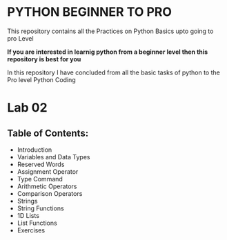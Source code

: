 # PYTHON BEGINNER TO PRO
This repository contains all the Practices on Python Basics upto going to pro Level

**If you are interested in learnig python from a beginner level then this repository is best for you**

In this repository I have concluded from all the basic tasks of python to the Pro level Python Coding



# Lab 02

## Table of Contents:
* Introduction
* Variables and Data Types
* Reserved Words
* Assignment Operator
* Type Command
* Arithmetic Operators
* Comparison Operators
* Strings
* String Functions
* 1D Lists
* List Functions
* Exercises
